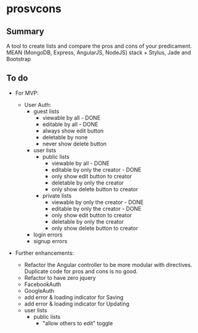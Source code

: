 prosvcons
=========

Summary
-------
A tool to create lists and compare the pros and cons of your predicament. MEAN (MongoDB, Express, AngularJS, NodeJS)
stack + Stylus, Jade and Bootstrap


To do
-----
- For MVP:
    - User Auth:
        - guest lists
            - viewable by all - DONE
            - editable by all - DONE
            - always show edit button
            - deletable by none
            - never show delete button
        - user lists
            - public lists
                - viewable by all - DONE
                - editable by only the creator - DONE
                - only show edit button to creator
                - deletable by only the creator
                - only show delete button to creator
            - private lists
                - viewable by only the creator - DONE
                - editable by only the creator - DONE
                - only show edit button to creator
                - deletable by only the creator
                - only show delete button to creator
        - login errors
        - signup errors

- Further enhancements:
    - Refactor the Angular controller to be more modular with directives.  Duplicate code for pros and cons is no good.
    - Refactor to have zero jquery
    - FacebookAuth
	- GoogleAuth
	- add error & loading indicator for Saving
    - add error & loading indicator for Updating
    - user lists
    	- public lists
    		- "allow others to edit" toggle